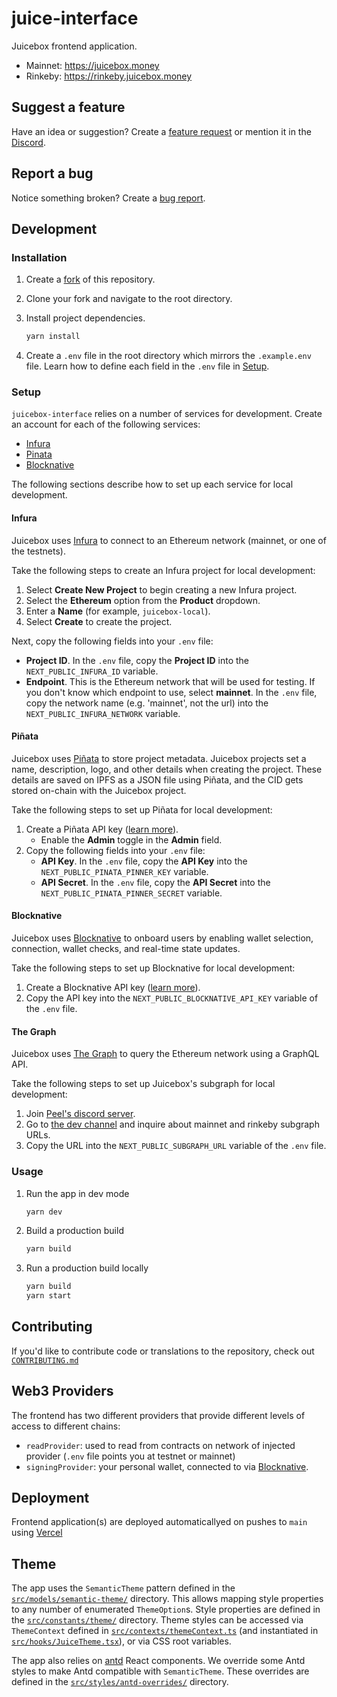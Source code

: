 # juice-interface

Juicebox frontend application.

- Mainnet: https://juicebox.money
- Rinkeby: https://rinkeby.juicebox.money

## Suggest a feature

Have an idea or suggestion? Create a [feature request](https://github.com/jbx-protocol/juice-interface/issues/new?assignees=&labels=idea&template=feature_request.md&title=%5BIDEA%5D+) or mention it in the [Discord](https://discord.gg/6jXrJSyDFf).

## Report a bug

Notice something broken? Create a [bug report](sfttps://github.com/jbx-protocol/juice-interface/issues/new?assignees=&labels=bug&template=bug_report.md&title=%5BBUG%5D+).

## Development

### Installation

1. Create a [fork](https://docs.github.com/en/get-started/quickstart/fork-a-repo) of this repository.
1. Clone your fork and navigate to the root directory.
1. Install project dependencies.

   ```bash
   yarn install
   ```

1. Create a `.env` file in the root directory which mirrors the `.example.env` file. Learn how to define each field in the `.env` file in [Setup](#setup).

### Setup

`juicebox-interface` relies on a number of services for development. Create an account for each of the following services:

- [Infura](https://infura.io)
- [Pinata](https://pinata.cloud)
- [Blocknative](https://www.blocknative.com)

The following sections describe how to set up each service for local development.

#### Infura

Juicebox uses [Infura](https://infura.io) to connect to an Ethereum network (mainnet, or one of the testnets).

Take the following steps to create an Infura project for local development:

1. Select **Create New Project** to begin creating a new Infura project.
1. Select the **Ethereum** option from the **Product** dropdown.
1. Enter a **Name** (for example, `juicebox-local`).
1. Select **Create** to create the project.

Next, copy the following fields into your `.env` file:

- **Project ID**. In the `.env` file, copy the **Project ID** into the `NEXT_PUBLIC_INFURA_ID` variable.
- **Endpoint**. This is the Ethereum network that will be used for testing. If you don't know which endpoint to use, select **mainnet**. In the `.env` file, copy the network name (e.g. 'mainnet', not the url) into the `NEXT_PUBLIC_INFURA_NETWORK` variable.

#### Piñata

Juicebox uses [Piñata](https://pinata.cloud) to store project metadata. Juicebox projects set a name, description, logo, and other details when creating the project. These details are saved on IPFS as a JSON file using Piñata, and the CID gets stored on-chain with the Juicebox project.

Take the following steps to set up Piñata for local development:

1. Create a Piñata API key ([learn more](https://docs.pinata.cloud/#your-api-keys)).
   - Enable the **Admin** toggle in the **Admin** field.
1. Copy the following fields into your `.env` file:
   - **API Key**. In the `.env` file, copy the **API Key** into the `NEXT_PUBLIC_PINATA_PINNER_KEY` variable.
   - **API Secret**. In the `.env` file, copy the **API Secret** into the `NEXT_PUBLIC_PINATA_PINNER_SECRET` variable.

#### Blocknative

Juicebox uses [Blocknative](https://www.blocknative.com) to onboard users by enabling wallet selection, connection, wallet checks, and real-time state updates.

Take the following steps to set up Blocknative for local development:

1. Create a Blocknative API key ([learn more](https://docs.blocknative.com/webhook-api#setup-api-key)).
1. Copy the API key into the `NEXT_PUBLIC_BLOCKNATIVE_API_KEY` variable of the `.env` file.

#### The Graph

Juicebox uses [The Graph](https://thegraph.com) to query the Ethereum network using a GraphQL API.

Take the following steps to set up Juicebox's subgraph for local development:

1. Join [Peel's discord server](https://discord.gg/akpxJZ5HKR).
2. Go to [the dev channel](https://discord.com/channels/939317843059679252/939705688563810304) and inquire about mainnet and rinkeby subgraph URLs.
3. Copy the URL into the `NEXT_PUBLIC_SUBGRAPH_URL` variable of the `.env` file.

### Usage

1. Run the app in dev mode

   ```bash
   yarn dev
   ```

2. Build a production build

   ```bash
   yarn build
   ```

3. Run a production build locally

   ```bash
   yarn build
   yarn start
   ```

## Contributing

If you'd like to contribute code or translations to the repository, check out [`CONTRIBUTING.md`](CONTRIBUTING.md)

## Web3 Providers

The frontend has two different providers that provide different levels of access to different chains:

- `readProvider`: used to read from contracts on network of injected provider (`.env` file points you at testnet or mainnet)
- `signingProvider`: your personal wallet, connected to via [Blocknative](https://docs.blocknative.com/onboard).

## Deployment

Frontend application(s) are deployed automaticallyed on pushes to `main` using [Vercel](https://TODO.add.link.to.vercel)

## Theme

The app uses the `SemanticTheme` pattern defined in the [`src/models/semantic-theme/`](src/models/semantic-theme) directory. This allows mapping style properties to any number of enumerated `ThemeOption`s. Style properties are defined in the [`src/constants/theme/`](src/constants/theme) directory. Theme styles can be accessed via `ThemeContext` defined in [`src/contexts/themeContext.ts`](src/contexts/themeContext.ts) (and instantiated in [`src/hooks/JuiceTheme.tsx`](src/hooks/JuiceTheme.tsx)), or via CSS root variables.

The app also relies on [antd](https://ant-design.gitee.io/) React components. We override some Antd styles to make Antd compatible with `SemanticTheme`. These overrides are defined in the [`src/styles/antd-overrides/`](src/styles/antd-overrides) directory.
